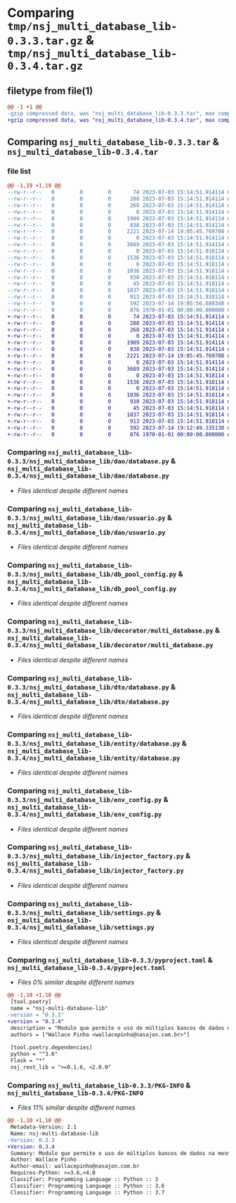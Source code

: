 # Comparing `tmp/nsj_multi_database_lib-0.3.3.tar.gz` & `tmp/nsj_multi_database_lib-0.3.4.tar.gz`

## filetype from file(1)

```diff
@@ -1 +1 @@
-gzip compressed data, was "nsj_multi_database_lib-0.3.3.tar", max compression
+gzip compressed data, was "nsj_multi_database_lib-0.3.4.tar", max compression
```

## Comparing `nsj_multi_database_lib-0.3.3.tar` & `nsj_multi_database_lib-0.3.4.tar`

### file list

```diff
@@ -1,19 +1,19 @@
--rw-r--r--   0        0        0       74 2023-07-03 15:14:51.914114 nsj_multi_database_lib-0.3.3/nsj_multi_database_lib/__init__.py
--rw-r--r--   0        0        0      288 2023-07-03 15:14:51.914114 nsj_multi_database_lib-0.3.3/nsj_multi_database_lib/crypt_key_sample.py
--rw-r--r--   0        0        0      268 2023-07-03 15:14:51.914114 nsj_multi_database_lib-0.3.3/nsj_multi_database_lib/crypt_util.py
--rw-r--r--   0        0        0        0 2023-07-03 15:14:51.914114 nsj_multi_database_lib-0.3.3/nsj_multi_database_lib/dao/__init__.py
--rw-r--r--   0        0        0     1989 2023-07-03 15:14:51.914114 nsj_multi_database_lib-0.3.3/nsj_multi_database_lib/dao/database.py
--rw-r--r--   0        0        0      838 2023-07-03 15:14:51.914114 nsj_multi_database_lib-0.3.3/nsj_multi_database_lib/dao/usuario.py
--rw-r--r--   0        0        0     2221 2023-07-14 19:05:45.769708 nsj_multi_database_lib-0.3.3/nsj_multi_database_lib/db_pool_config.py
--rw-r--r--   0        0        0        0 2023-07-03 15:14:51.914114 nsj_multi_database_lib-0.3.3/nsj_multi_database_lib/decorator/__init__.py
--rw-r--r--   0        0        0     3689 2023-07-03 15:14:51.914114 nsj_multi_database_lib-0.3.3/nsj_multi_database_lib/decorator/multi_database.py
--rw-r--r--   0        0        0        0 2023-07-03 15:14:51.918114 nsj_multi_database_lib-0.3.3/nsj_multi_database_lib/dto/__init__.py
--rw-r--r--   0        0        0     1536 2023-07-03 15:14:51.918114 nsj_multi_database_lib-0.3.3/nsj_multi_database_lib/dto/database.py
--rw-r--r--   0        0        0        0 2023-07-03 15:14:51.918114 nsj_multi_database_lib-0.3.3/nsj_multi_database_lib/entity/__init__.py
--rw-r--r--   0        0        0     1036 2023-07-03 15:14:51.918114 nsj_multi_database_lib-0.3.3/nsj_multi_database_lib/entity/database.py
--rw-r--r--   0        0        0      930 2023-07-03 15:14:51.918114 nsj_multi_database_lib-0.3.3/nsj_multi_database_lib/env_config.py
--rw-r--r--   0        0        0       45 2023-07-03 15:14:51.918114 nsj_multi_database_lib-0.3.3/nsj_multi_database_lib/exception.py
--rw-r--r--   0        0        0     1837 2023-07-03 15:14:51.918114 nsj_multi_database_lib-0.3.3/nsj_multi_database_lib/injector_factory.py
--rw-r--r--   0        0        0      913 2023-07-03 15:14:51.918114 nsj_multi_database_lib-0.3.3/nsj_multi_database_lib/settings.py
--rw-r--r--   0        0        0      592 2023-07-14 19:05:56.689348 nsj_multi_database_lib-0.3.3/pyproject.toml
--rw-r--r--   0        0        0      876 1970-01-01 00:00:00.000000 nsj_multi_database_lib-0.3.3/PKG-INFO
+-rw-r--r--   0        0        0       74 2023-07-03 15:14:51.914114 nsj_multi_database_lib-0.3.4/nsj_multi_database_lib/__init__.py
+-rw-r--r--   0        0        0      288 2023-07-03 15:14:51.914114 nsj_multi_database_lib-0.3.4/nsj_multi_database_lib/crypt_key_sample.py
+-rw-r--r--   0        0        0      268 2023-07-03 15:14:51.914114 nsj_multi_database_lib-0.3.4/nsj_multi_database_lib/crypt_util.py
+-rw-r--r--   0        0        0        0 2023-07-03 15:14:51.914114 nsj_multi_database_lib-0.3.4/nsj_multi_database_lib/dao/__init__.py
+-rw-r--r--   0        0        0     1989 2023-07-03 15:14:51.914114 nsj_multi_database_lib-0.3.4/nsj_multi_database_lib/dao/database.py
+-rw-r--r--   0        0        0      838 2023-07-03 15:14:51.914114 nsj_multi_database_lib-0.3.4/nsj_multi_database_lib/dao/usuario.py
+-rw-r--r--   0        0        0     2221 2023-07-14 19:05:45.769708 nsj_multi_database_lib-0.3.4/nsj_multi_database_lib/db_pool_config.py
+-rw-r--r--   0        0        0        0 2023-07-03 15:14:51.914114 nsj_multi_database_lib-0.3.4/nsj_multi_database_lib/decorator/__init__.py
+-rw-r--r--   0        0        0     3689 2023-07-03 15:14:51.914114 nsj_multi_database_lib-0.3.4/nsj_multi_database_lib/decorator/multi_database.py
+-rw-r--r--   0        0        0        0 2023-07-03 15:14:51.918114 nsj_multi_database_lib-0.3.4/nsj_multi_database_lib/dto/__init__.py
+-rw-r--r--   0        0        0     1536 2023-07-03 15:14:51.918114 nsj_multi_database_lib-0.3.4/nsj_multi_database_lib/dto/database.py
+-rw-r--r--   0        0        0        0 2023-07-03 15:14:51.918114 nsj_multi_database_lib-0.3.4/nsj_multi_database_lib/entity/__init__.py
+-rw-r--r--   0        0        0     1036 2023-07-03 15:14:51.918114 nsj_multi_database_lib-0.3.4/nsj_multi_database_lib/entity/database.py
+-rw-r--r--   0        0        0      930 2023-07-03 15:14:51.918114 nsj_multi_database_lib-0.3.4/nsj_multi_database_lib/env_config.py
+-rw-r--r--   0        0        0       45 2023-07-03 15:14:51.918114 nsj_multi_database_lib-0.3.4/nsj_multi_database_lib/exception.py
+-rw-r--r--   0        0        0     1837 2023-07-03 15:14:51.918114 nsj_multi_database_lib-0.3.4/nsj_multi_database_lib/injector_factory.py
+-rw-r--r--   0        0        0      913 2023-07-03 15:14:51.918114 nsj_multi_database_lib-0.3.4/nsj_multi_database_lib/settings.py
+-rw-r--r--   0        0        0      592 2023-07-14 19:12:49.335130 nsj_multi_database_lib-0.3.4/pyproject.toml
+-rw-r--r--   0        0        0      876 1970-01-01 00:00:00.000000 nsj_multi_database_lib-0.3.4/PKG-INFO
```

### Comparing `nsj_multi_database_lib-0.3.3/nsj_multi_database_lib/dao/database.py` & `nsj_multi_database_lib-0.3.4/nsj_multi_database_lib/dao/database.py`

 * *Files identical despite different names*

### Comparing `nsj_multi_database_lib-0.3.3/nsj_multi_database_lib/dao/usuario.py` & `nsj_multi_database_lib-0.3.4/nsj_multi_database_lib/dao/usuario.py`

 * *Files identical despite different names*

### Comparing `nsj_multi_database_lib-0.3.3/nsj_multi_database_lib/db_pool_config.py` & `nsj_multi_database_lib-0.3.4/nsj_multi_database_lib/db_pool_config.py`

 * *Files identical despite different names*

### Comparing `nsj_multi_database_lib-0.3.3/nsj_multi_database_lib/decorator/multi_database.py` & `nsj_multi_database_lib-0.3.4/nsj_multi_database_lib/decorator/multi_database.py`

 * *Files identical despite different names*

### Comparing `nsj_multi_database_lib-0.3.3/nsj_multi_database_lib/dto/database.py` & `nsj_multi_database_lib-0.3.4/nsj_multi_database_lib/dto/database.py`

 * *Files identical despite different names*

### Comparing `nsj_multi_database_lib-0.3.3/nsj_multi_database_lib/entity/database.py` & `nsj_multi_database_lib-0.3.4/nsj_multi_database_lib/entity/database.py`

 * *Files identical despite different names*

### Comparing `nsj_multi_database_lib-0.3.3/nsj_multi_database_lib/env_config.py` & `nsj_multi_database_lib-0.3.4/nsj_multi_database_lib/env_config.py`

 * *Files identical despite different names*

### Comparing `nsj_multi_database_lib-0.3.3/nsj_multi_database_lib/injector_factory.py` & `nsj_multi_database_lib-0.3.4/nsj_multi_database_lib/injector_factory.py`

 * *Files identical despite different names*

### Comparing `nsj_multi_database_lib-0.3.3/nsj_multi_database_lib/settings.py` & `nsj_multi_database_lib-0.3.4/nsj_multi_database_lib/settings.py`

 * *Files identical despite different names*

### Comparing `nsj_multi_database_lib-0.3.3/pyproject.toml` & `nsj_multi_database_lib-0.3.4/pyproject.toml`

 * *Files 0% similar despite different names*

```diff
@@ -1,10 +1,10 @@
 [tool.poetry]
 name = "nsj-multi-database-lib"
-version = "0.3.3"
+version = "0.3.4"
 description = "Modulo que permite o uso de múltiplos bancos de dados na mesma aplicação."
 authors = ["Wallace Pinho <wallacepinho@nasajon.com.br>"]
 
 [tool.poetry.dependencies]
 python = "^3.6"
 Flask = "*"
 nsj_rest_lib = ">=0.1.6, <2.0.0"
```

### Comparing `nsj_multi_database_lib-0.3.3/PKG-INFO` & `nsj_multi_database_lib-0.3.4/PKG-INFO`

 * *Files 11% similar despite different names*

```diff
@@ -1,10 +1,10 @@
 Metadata-Version: 2.1
 Name: nsj-multi-database-lib
-Version: 0.3.3
+Version: 0.3.4
 Summary: Modulo que permite o uso de múltiplos bancos de dados na mesma aplicação.
 Author: Wallace Pinho
 Author-email: wallacepinho@nasajon.com.br
 Requires-Python: >=3.6,<4.0
 Classifier: Programming Language :: Python :: 3
 Classifier: Programming Language :: Python :: 3.6
 Classifier: Programming Language :: Python :: 3.7
```

